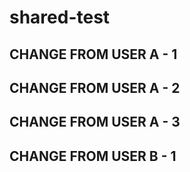 # shared-test

## CHANGE FROM USER A - 1

## CHANGE FROM USER A - 2

## CHANGE FROM USER A - 3

## CHANGE FROM USER B - 1
